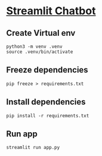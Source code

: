 # [Streamlit Chatbot](https://chan4lkchat.streamlit.app/)
## Create Virtual env
```shell
python3 -m venv .venv 
source .venv/bin/activate  
```
## Freeze dependencies
```shell
pip freeze > requirements.txt
```

## Install dependencies
```shell
pip install -r requirements.txt
```

## Run app
```shell
streamlit run app.py
```